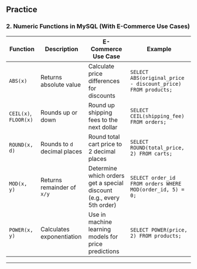## **Practice**

### **2. Numeric Functions in MySQL (With E-Commerce Use Cases)**  

| **Function** | **Description** | **E-Commerce Use Case** | **Example** |
|-------------|---------------|--------------------|-----------|
| `ABS(x)` | Returns absolute value | Calculate price differences for discounts | `SELECT ABS(original_price - discount_price) FROM products;` |
| `CEIL(x)`, `FLOOR(x)` | Rounds up or down | Round up shipping fees to the next dollar | `SELECT CEIL(shipping_fee) FROM orders;` |
| `ROUND(x, d)` | Rounds to `d` decimal places | Round total cart price to 2 decimal places | `SELECT ROUND(total_price, 2) FROM carts;` |
| `MOD(x, y)` | Returns remainder of `x/y` | Determine which orders get a special discount (e.g., every 5th order) | `SELECT order_id FROM orders WHERE MOD(order_id, 5) = 0;` |
| `POWER(x, y)` | Calculates exponentiation | Use in machine learning models for price predictions | `SELECT POWER(price, 2) FROM products;` |

---